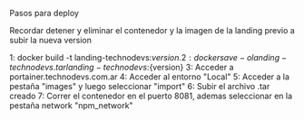 Pasos para deploy

Recordar detener y eliminar el contenedor y la imagen de la landing previo a subir la nueva version

1: docker build -t landing-technodevs:${version} .
2: docker save -o landing-technodevs.tar landing-technodevs:${version}
3: Acceder a portainer.technodevs.com.ar
4: Acceder al entorno "Local"
5: Acceder a la pestaña "images" y luego seleccionar "import"
6: Subir el archivo .tar creado
7: Correr el contenedor en el puerto 8081, ademas seleccionar en la pestaña network "npm_network"